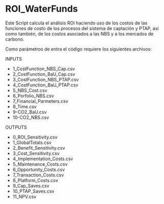 # ROI_WaterFunds
Este Script calcula el análisis ROI haciendo uso de los costos de las funciones de costo de los procesos del sistema de captación y PTAP, así como también, de los costos asociados a las NBS y a los mercados de carbono.

Como parámetros de entra el código requiere los siguientes archivos:

INPUTS
- 1_CostFunction_NBS_Cap.csv
- 2_CostFunction_BaU_Cap.csv
- 3_CostFunction_NBS_PTAP.csv
- 4_CostFunction_BaU_PTAP.csv
- 5_NBS_Cost.csv
- 6_Porfolio_NBS.csv
- 7_Financial_Parmeters.csv
- 8_Time.csv
- 9-CO2_BaU.csv
- 10-CO2_NBS.csv

OUTPUTS
- 0_ROI_Sensitivity.csv
- 1_GlobalTotals.csv
- 2_Benefit_Sensitivity.csv
- 3_Cost_Sensitivity.csv
- 4_Implementation_Costs.csv
- 5_Maintenance_Costs.csv
- 6_Opportunity_Costs.csv
- 7_Transaction_Costs.csv
- 8_Platform_Costs.csv
- 9_Cap_Saves.csv
- 10_PTAP_Saves.csv
- 11_NPV.csv
